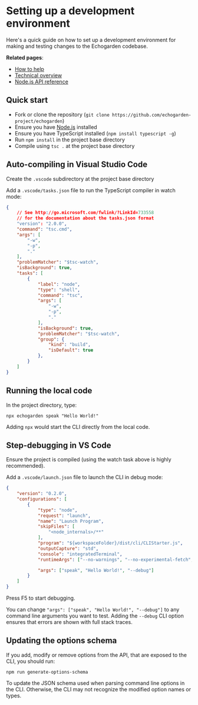 # Setting up a development environment

Here's a quick guide on how to set up a development environment for making and testing changes to the Echogarden codebase.

**Related pages**:
* [How to help](Contributing.md)
* [Technical overview](Techincal.md)
* [Node.js API reference](API.md)

## Quick start

* Fork or clone the repository (`git clone https://github.com/echogarden-project/echogarden`)
* Ensure you have [Node.js](https://nodejs.org/en/download) installed
* Ensure you have TypeScript installed (`npm install typescript -g`)
* Run `npm install` in the project base directory
* Compile using `tsc .` at the project base directory

## Auto-compiling in Visual Studio Code

Create the `.vscode` subdirectory at the project base directory

Add a `.vscode/tasks.json` file to run the TypeScript compiler in watch mode:
```json
{
	// See http://go.microsoft.com/fwlink/?LinkId=733558
	// for the documentation about the tasks.json format
	"version": "2.0.0",
	"command": "tsc.cmd",
	"args": [
		"-w",
		"-p",
		"."
	],
	"problemMatcher": "$tsc-watch",
	"isBackground": true,
	"tasks": [
		{
			"label": "node",
			"type": "shell",
			"command": "tsc",
			"args": [
				"-w",
				"-p",
				"."
			],
			"isBackground": true,
			"problemMatcher": "$tsc-watch",
			"group": {
				"kind": "build",
				"isDefault": true
			},
		}
	]
}
```

## Running the local code

In the project directory, type:

```
npx echogarden speak "Hello World!"
```

Adding `npx` would start the CLI directly from the local code.

## Step-debugging in VS Code

Ensure the project is compiled (using the watch task above is highly recommended).

Add a `.vscode/launch.json` file to launch the CLI in debug mode:

```json
{
	"version": "0.2.0",
	"configurations": [
		{
			"type": "node",
			"request": "launch",
			"name": "Launch Program",
			"skipFiles": [
				"<node_internals>/**"
			],
			"program": "${workspaceFolder}/dist/cli/CLIStarter.js",
			"outputCapture": "std",
			"console": "integratedTerminal",
			"runtimeArgs": ["--no-warnings", "--no-experimental-fetch", "--experimental-wasi-unstable-preview1", "--trace-uncaught"],

			"args": ["speak", "Hello World!", "--debug"]
		}
	]
}
```

Press F5 to start debugging.

You can change `"args": ["speak", "Hello World!", "--debug"]` to any command line arguments you want to test. Adding the `--debug` CLI option ensures that errors are shown with full stack traces.

## Updating the options schema

If you add, modify or remove options from the API, that are exposed to the CLI, you should run:

```
npm run generate-options-schema
```

To update the JSON schema used when parsing command line options in the CLI. Otherwise, the CLI may not recognize the modified option names or types.
